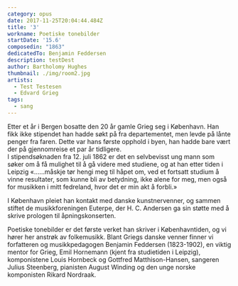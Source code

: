 ```yaml
---
category: opus
date: 2017-11-25T20:04:44.484Z
title: '3'
workname: Poetiske tonebilder
startDate: '15.6'
composedin: "1863"
dedicatedTo: Benjamin Feddersen
description: testDest
author: Bartholomy Hughes
thumbnail: ./img/room2.jpg
artists:
  - Test Testesen
  - Edvard Grieg
tags:
  - sang
---
```

Etter et år i Bergen bosatte den 20 år gamle Grieg seg i København. Han fikk ikke stipendet han hadde søkt på fra departementet, men levde på lånte penger fra faren. Dette var hans første opphold i byen, han hadde bare vært der på gjennomreise et par år tidligere.  
I stipendsøknaden fra 12. juli 1862 er det en selvbevisst ung mann som søker om å få mulighet til å gå videre med studiene, og at han etter tiden i Leipzig «……måskje tør hengi meg til håpet om, ved et fortsatt studium å vinne resultater, som kunne bli av betydning, ikke alene for meg, men også for musikken i mitt fedreland, hvor det er min akt å forbli.»

I København pleiet han kontakt med danske kunstnervenner, og sammen stiftet de musikkforeningen Euterpe, der H. C. Andersen ga sin støtte med å skrive prologen til åpningskonserten.  

Poetiske tonebilder er det første verket han skriver i Københavntiden, og vi hører her anstrøk av folkemusikk.  Blant Griegs danske venner finner vi forfatteren og musikkpedagogen Benjamin Feddersen (1823-1902), en viktig mentor for Grieg, Emil Hornemann (kjent fra studietiden i Leipzig), komponistene Louis Hornbeck og Gottfred Matthison-Hansen, sangeren Julius Steenberg, pianisten August Winding og den unge norske komponisten Rikard Nordraak.
